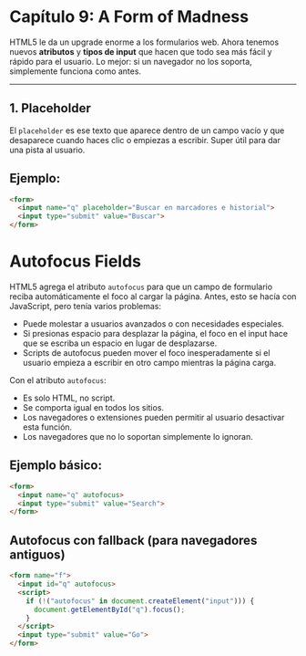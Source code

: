 # Capítulo 9: A Form of Madness

HTML5 le da un upgrade enorme a los formularios web. Ahora tenemos nuevos **atributos** y **tipos de input** que hacen que todo sea más fácil y rápido para el usuario. Lo mejor: si un navegador no los soporta, simplemente funciona como antes.

---

## 1. Placeholder

El `placeholder` es ese texto que aparece dentro de un campo vacío y que desaparece cuando haces clic o empiezas a escribir. Super útil para dar una pista al usuario.

## **Ejemplo:**
```html
<form>
  <input name="q" placeholder="Buscar en marcadores e historial">
  <input type="submit" value="Buscar">
</form>
``` 
# Autofocus Fields

HTML5 agrega el atributo `autofocus` para que un campo de formulario reciba automáticamente el foco al cargar la página. Antes, esto se hacía con JavaScript, pero tenía varios problemas:

- Puede molestar a usuarios avanzados o con necesidades      especiales.
- Si presionas espacio para desplazar la página, el foco en el input hace que se escriba un espacio en lugar de desplazarse.
- Scripts de autofocus pueden mover el foco inesperadamente si el usuario empieza a escribir en otro campo mientras la página carga.

Con el atributo `autofocus`:

- Es solo HTML, no script.
- Se comporta igual en todos los sitios.
- Los navegadores o extensiones pueden permitir al usuario desactivar esta función.
- Los navegadores que no lo soportan simplemente lo ignoran.

## Ejemplo básico:

```html
<form>
  <input name="q" autofocus>
  <input type="submit" value="Search">
</form> 
```

## Autofocus con fallback (para navegadores antiguos)

```html
<form name="f">
  <input id="q" autofocus>
  <script>
    if (!("autofocus" in document.createElement("input"))) {
      document.getElementById("q").focus();
    }
  </script>
  <input type="submit" value="Go">
</form>
```

